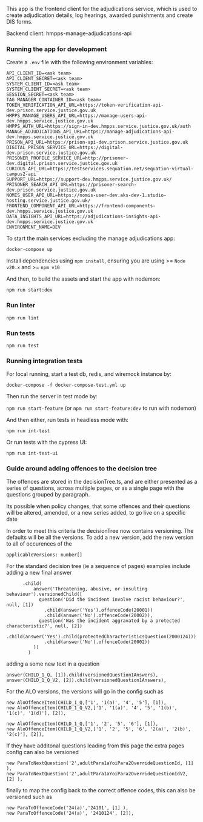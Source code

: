 This app is the frontend client for the adjudications service, which is used to create adjudication details, log hearings, awarded punishments and create DIS forms.

Backend client: hmpps-manage-adjudications-api

### Running the app for development

Create a `.env` file with the following environment variables:

```
API_CLIENT_ID=<ask team>
API_CLIENT_SECRET=<ask team>
SYSTEM_CLIENT_ID=<ask team>
SYSTEM_CLIENT_SECRET=<ask team>
SESSION_SECRET=<ask team>
TAG_MANAGER_CONTAINER_ID=<ask team>
TOKEN_VERIFICATION_API_URL=https://token-verification-api-dev.prison.service.justice.gov.uk
HMPPS_MANAGE_USERS_API_URL=https://manage-users-api-dev.hmpps.service.justice.gov.uk
HMPPS_AUTH_URL=https://sign-in-dev.hmpps.service.justice.gov.uk/auth
MANAGE_ADJUDICATIONS_API_URL=https://manage-adjudications-api-dev.hmpps.service.justice.gov.uk
PRISON_API_URL=https://prison-api-dev.prison.service.justice.gov.uk
DIGITAL_PRISON_SERVICE_URL=https://digital-dev.prison.service.justice.gov.uk
PRISONER_PROFILE_SERVICE_URL=http://prisoner-dev.digital.prison.service.justice.gov.uk
CURIOUS_API_URL=https://testservices.sequation.net/sequation-virtual-campus2-api
SUPPORT_URL=https://support-dev.hmpps.service.justice.gov.uk/
PRISONER_SEARCH_API_URL=https://prisoner-search-dev.prison.service.justice.gov.uk
NOMIS_USER_API_URL=https://nomis-user-dev.aks-dev-1.studio-hosting.service.justice.gov.uk/
FRONTEND_COMPONENT_API_URL=https://frontend-components-dev.hmpps.service.justice.gov.uk
DATA_INSIGHTS_API_URL=https://adjudications-insights-api-dev.hmpps.service.justice.gov.uk
ENVIRONMENT_NAME=DEV
```

To start the main services excluding the manage adjudications app:

`docker-compose up`

Install dependencies using `npm install`, ensuring you are using >= `Node v20.x` and >= `npm v10`

And then, to build the assets and start the app with nodemon:

`npm run start:dev`

### Run linter

`npm run lint`

### Run tests

`npm run test`

### Running integration tests

For local running, start a test db, redis, and wiremock instance by:

`docker-compose -f docker-compose-test.yml up`

Then run the server in test mode by:

`npm run start-feature` (or `npm run start-feature:dev` to run with nodemon)

And then either, run tests in headless mode with:

`npm run int-test`

Or run tests with the cypress UI:

`npm run int-test-ui`

### Guide around adding offences to the decision tree

The offences are stored in the decisionTree.ts, and are either presented as a series of questions, across multiple pages, or as a single page
with the questions grouped by paragraph.

Its possible when policy changes, that some offences and their questions will be altered, amended, or a new series added, to go live on a specific date

In order to meet this criteria the decisionTree now contains versioning.  The defaults will be all the versions.  To add a new version, add the new version to all of occurences of the 

```applicableVersions: number[] ```

For the standard decision tree (ie a sequence of pages) examples include adding a new final answer

```
      .child(
          answer('Threatening, abusive, or insulting behaviour').versionedChild([
            question('Did the incident involve racist behaviour?', null, [1])
              .child(answer('Yes').offenceCode(20001))
              .child(answer('No').offenceCode(20002)),
            question('Was the incident aggravated by a protected characteristic?', null, [2])
              .child(answer('Yes').child(protectedCharacteristicsQuestion(2000124)))
              .child(answer('No').offenceCode(20002)) 
          ])
        )
```

adding a some new text in a question

```
answer(CHILD_1_Q, [1]).child(versionedQuestion1Answers),
answer(CHILD_1_Q_V2, [2]).child(versionedQuestion1Answers),
  ```

  For the ALO versions, the versions will go in the config such as 

```
new AloOffenceItem(CHILD_1_Q,['1', '1(a)', '4', '5'], [1]),
new AloOffenceItem(CHILD_1_Q_V2,['1', '1(a)', '4', '5', '1(b)', '1(c)', '1(d)'], [2]),
  
new AloOffenceItem(CHILD_1_Q,['1', '2', '5', '6'], [1]),
new AloOffenceItem(CHILD_1_Q_V2,['1', '2', '5', '6', '2(a)', '2(b)', '2(c)'], [2]),
```

If they have additonal questions leading from this page the extra pages config can also be versioned

```
new ParaToNextQuestion('2',adultPara1aYoiPara2OverrideQuestionId, [1] ),
new ParaToNextQuestion('2',adultPara1aYoiPara2OverrideQuestionIdV2, [2] ),
```

finally to map the config back to the correct offence codes, this can also be versioned such as 

```
new ParaToOffenceCode('24(a)','24101', [1] ),
new ParaToOffenceCode('24(a)', '2410124', [2]),
 ```